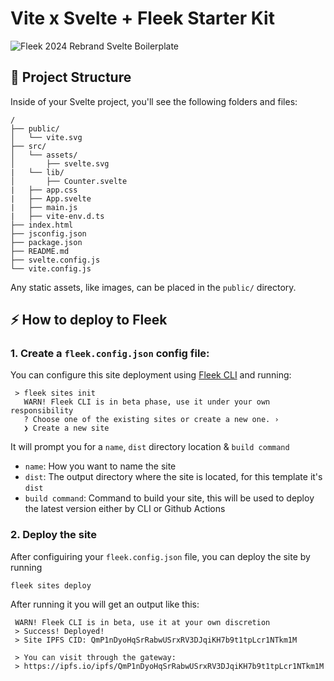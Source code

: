 # Vite x Svelte + Fleek Starter Kit
![Fleek 2024 Rebrand Svelte Boilerplate](https://github.com/fleek-tools/svelte-template/assets/74613246/1dcd52a1-1615-4f6d-abf5-6328474f8a2f)



## 🚀 Project Structure

Inside of your Svelte project, you'll see the following folders and files:

```
/
├── public/
│   └── vite.svg
├── src/
│   └── assets/
│       ├── svelte.svg
|   └── lib/
│       ├── Counter.svelte
|   ├── app.css
|   ├── App.svelte
|   ├── main.js
|   ├── vite-env.d.ts
├── index.html
├── jsconfig.json
├── package.json
├── README.md
├── svelte.config.js
└── vite.config.js
```

Any static assets, like images, can be placed in the `public/` directory.

## ⚡ How to deploy to Fleek

### 1. Create a `fleek.config.json` config file:
You can configure this site deployment using [Fleek CLI]() and running:
```
 > fleek sites init
   WARN! Fleek CLI is in beta phase, use it under your own responsibility
   ? Choose one of the existing sites or create a new one. › 
   ❯ Create a new site
```
It will prompt you for a `name`, `dist` directory location & `build command`
- `name`: How you want to name the site
- `dist`: The output directory where the site is located, for this template it's `dist`
- `build command`: Command to build your site, this will be used to deploy the latest version either by CLI or Github Actions

### 2. Deploy the site
After configuiring your `fleek.config.json` file, you can deploy the site by running

```
fleek sites deploy
```
After running it you will get an output like this:
```
 WARN! Fleek CLI is in beta, use it at your own discretion
 > Success! Deployed!
 > Site IPFS CID: QmP1nDyoHqSrRabwUSrxRV3DJqiKH7b9t1tpLcr1NTkm1M

 > You can visit through the gateway:
 > https://ipfs.io/ipfs/QmP1nDyoHqSrRabwUSrxRV3DJqiKH7b9t1tpLcr1NTkm1M
 ```
